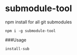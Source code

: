 # submodule-tool
npm install for all git submodules
```
npm i -g submodule-tool
```

###Usage

```
install-sub
```
